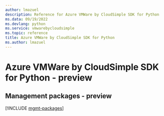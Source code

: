 ```yaml
---
author: lmazuel
description: Reference for Azure VMWare by CloudSimple SDK for Python
ms.data: 09/19/2022
ms.devlang: python
ms.service: vmwarebycloudsimple
ms.topic: reference
title: Azure VMWare by CloudSimple SDK for Python
ms.author: lmazuel
---
```

# Azure VMWare by CloudSimple SDK for Python - preview

## Management packages - preview
[!INCLUDE [mgmt-packages](vmware-by-cloudsimple-mgmt-index.md)]